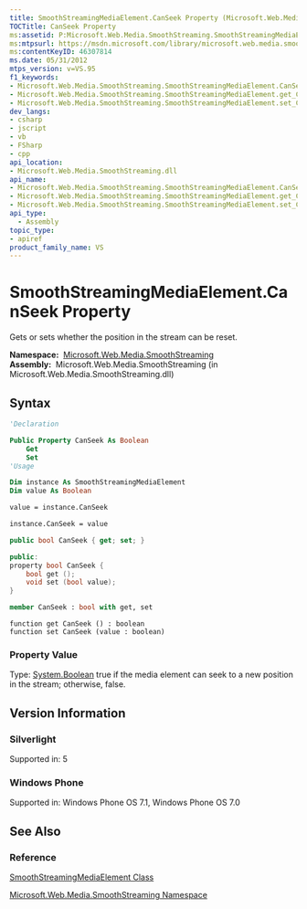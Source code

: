 ```yaml
---
title: SmoothStreamingMediaElement.CanSeek Property (Microsoft.Web.Media.SmoothStreaming)
TOCTitle: CanSeek Property
ms:assetid: P:Microsoft.Web.Media.SmoothStreaming.SmoothStreamingMediaElement.CanSeek
ms:mtpsurl: https://msdn.microsoft.com/library/microsoft.web.media.smoothstreaming.smoothstreamingmediaelement.canseek(v=VS.95)
ms:contentKeyID: 46307814
ms.date: 05/31/2012
mtps_version: v=VS.95
f1_keywords:
- Microsoft.Web.Media.SmoothStreaming.SmoothStreamingMediaElement.CanSeek
- Microsoft.Web.Media.SmoothStreaming.SmoothStreamingMediaElement.get_CanSeek
- Microsoft.Web.Media.SmoothStreaming.SmoothStreamingMediaElement.set_CanSeek
dev_langs:
- csharp
- jscript
- vb
- FSharp
- cpp
api_location:
- Microsoft.Web.Media.SmoothStreaming.dll
api_name:
- Microsoft.Web.Media.SmoothStreaming.SmoothStreamingMediaElement.CanSeek
- Microsoft.Web.Media.SmoothStreaming.SmoothStreamingMediaElement.get_CanSeek
- Microsoft.Web.Media.SmoothStreaming.SmoothStreamingMediaElement.set_CanSeek
api_type:
  - Assembly
topic_type:
- apiref
product_family_name: VS
---
```


# SmoothStreamingMediaElement.CanSeek Property

Gets or sets whether the position in the stream can be reset.

**Namespace:**  [Microsoft.Web.Media.SmoothStreaming](microsoft-web-media-smoothstreaming-namespace_1.md)  
**Assembly:**  Microsoft.Web.Media.SmoothStreaming (in Microsoft.Web.Media.SmoothStreaming.dll)

## Syntax

```vb
'Declaration

Public Property CanSeek As Boolean
    Get
    Set
'Usage

Dim instance As SmoothStreamingMediaElement
Dim value As Boolean

value = instance.CanSeek

instance.CanSeek = value
```

```csharp
public bool CanSeek { get; set; }
```

```cpp
public:
property bool CanSeek {
    bool get ();
    void set (bool value);
}
```

``` fsharp
member CanSeek : bool with get, set
```

```jscript
function get CanSeek () : boolean
function set CanSeek (value : boolean)
```

### Property Value

Type: [System.Boolean](https://msdn.microsoft.com/library/a28wyd50\(v=vs.95\))  
true if the media element can seek to a new position in the stream; otherwise, false.

## Version Information

### Silverlight

Supported in: 5  

### Windows Phone

Supported in: Windows Phone OS 7.1, Windows Phone OS 7.0  

## See Also

### Reference

[SmoothStreamingMediaElement Class](smoothstreamingmediaelement-class-microsoft-web-media-smoothstreaming_1.md)

[Microsoft.Web.Media.SmoothStreaming Namespace](microsoft-web-media-smoothstreaming-namespace_1.md)

